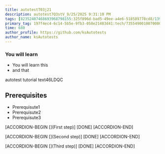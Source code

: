```yaml
---
title: autotestT03j21
description: autotest7Q3stV_9/25/2025 9:31:10 PM
tags: [82352407468693968798155:325f896d-bad5-49ee-a4e6-518589778cd8/139269250608756787992873,197f4ec4-6c14-5b5e-9fb3-058e21403d41:tech/73554900100700000996,c1a376dd-ebd0-4787-804e-a23fef23ba06:4625ac99-30b5-4df6-a6c5-f840dd406e80/1bf8f1d5-d54a-41e0-b203-d94deae18a3c,c1a376dd-ebd0-4787-804e-a23fef23ba06:46583a0c-5be5-41d5-a683-29fb8facb400]
primary_tag: 197f4ec4-6c14-5b5e-9fb3-058e21403d41:tech/73554900100700000996/67838200100800006287
time: 680
author_profile: https://github.com/ksAutotests
author_name: ksAutotests
---
```

### You will learn
- You will learn this
- and that

autotest tutorial text46LDQC

## Prerequisites
- Prerequisute1
- Prerequisute2
- Prerequisute3

[ACCORDION-BEGIN [](First step)]
[DONE]
[ACCORDION-END]

[ACCORDION-BEGIN [](Second step)]
[DONE]
[ACCORDION-END]

[ACCORDION-BEGIN [](Third step)]
[DONE]
[ACCORDION-END]

